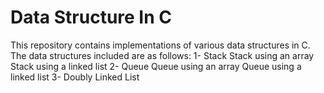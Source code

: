 # Data Structure In C 
This repository contains implementations of various data structures in C. The data structures included are as follows:
1- Stack
     Stack using an array
     Stack using a linked list
  2- Queue
      Queue using an array
      Queue using a linked list
  3- Doubly Linked List
